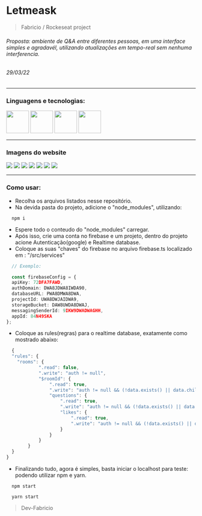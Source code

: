 # Letmeask
> Fabricio / Rockeseat project

###### Proposta: ambiente de Q&A entre diferentes pessoas, em uma interface simples e agradavél, utilizando atualizações em tempo-real sem nenhuma interferencia. 

###### 29/03/22

<hr>

### Linguagens e tecnologias:

<div>
  <img src="https://cdn.jsdelivr.net/gh/devicons/devicon/icons/typescript/typescript-original.svg"  width="60" height="60"/>
  <img src="https://cdn.jsdelivr.net/gh/devicons/devicon/icons/react/react-original.svg"  width="60" height="60"/>
  <img src="https://cdn.jsdelivr.net/gh/devicons/devicon/icons/firebase/firebase-plain-wordmark.svg"  width="60" height="60"/>
  <img src="https://cdn.jsdelivr.net/gh/devicons/devicon/icons/sass/sass-original.svg"  width="60" height="60"/>
</div>


<hr>
  
### Imagens do website

<div>
  <img src="https://i.imgur.com/NQBdwPC.png" />
  <img src="https://i.imgur.com/mArfe6G.png" />
  <img src="https://i.imgur.com/xFj1pZ9.png" />
  <img src="https://i.imgur.com/KcSm21a.png" />
  <img src="https://i.imgur.com/Zc80YyF.png" />
  <img src="https://i.imgur.com/NbuDjEY.png" />
  <img src="https://i.imgur.com/oLh6B56.png" />
</div>

<hr>

### Como usar:

- Recolha os arquivos listados nesse repositório.
- Na devida pasta do projeto, adicione o "node_modules", utilizando: 
```console
  npm i
```
- Espere todo o conteudo do "node_modules" carregar.
- Após isso, crie uma conta no firebase e um projeto, dentro do projeto acione Autenticação(google) e Realtime database.
- Coloque as suas "chaves" do firebase no arquivo firebase.ts localizado em : "/src/services"
```typescript
  // Exemplo:

  const firebaseConfig = {
  apiKey: 72DFA7FAWD,
  authDomain: DWA8JDWA8IWDA90,
  databaseURL: PWA8DMWA8DWA,
  projectId: UWA8DWJAIDWA9,
  storageBucket: DAW8UWDA8DWAJ,
  messagingSenderId: 9IKW9DWADWAGHH,
  appId: 84N49SKA
};
```
- Coloque as rules(regras) para o realtime database, exatamente como mostrado abaixo:
```javascript
  {
  "rules": {
    "rooms": {
			".read": false,
			".write": "auth != null",
			"$roomId": {
				".read": true,
				".write": "auth != null && (!data.exists() || data.child('authorId').val() == auth.id)",
				"questions": {
					".read": true,
					".write": "auth != null && (!data.exists() || data.parent().child('authorId').val() == auth.id)",
					"likes": {
						".read": true,
						".write": "auth != null && (!data.exists() || data.child('authorId').val() == auth.id)",
					}
				}
			}
		}
  }
}
```
- Finalizando tudo, agora é simples, basta iniciar o localhost para teste: podendo utilizar npm e yarn.
```console
  npm start
```
```console
  yarn start
```

> Dev-Fabricio
